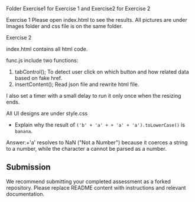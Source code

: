 Folder Exercise1 for Exercise 1 and Exercise2 for Exercise 2


Exercise 1
Please open index.html to see the results. All pictures are under Images folder and css file is on the same folder.


Exercise 2

index.html contains all html code.

func.js include two functions:
1. tabControl();
To detect user click on which button and how related data based on fake href.
2. insertContent();
Read json file and rewrite html file.

I also set a timer with a small delay to run 
it only once when the resizing ends.


All UI designs are under style.css




* Explain why the result of `('b' + 'a' + + 'a' + 'a').toLowerCase()` is `banana`.

Answer:+'a' resolves to NaN ("Not a Number") because it coerces a string to a number, while the character a cannot be parsed as a number.


Submission
---
We recommend submitting your completed assessment as a forked repository. Please replace README content with instructions and relevant documentation.
